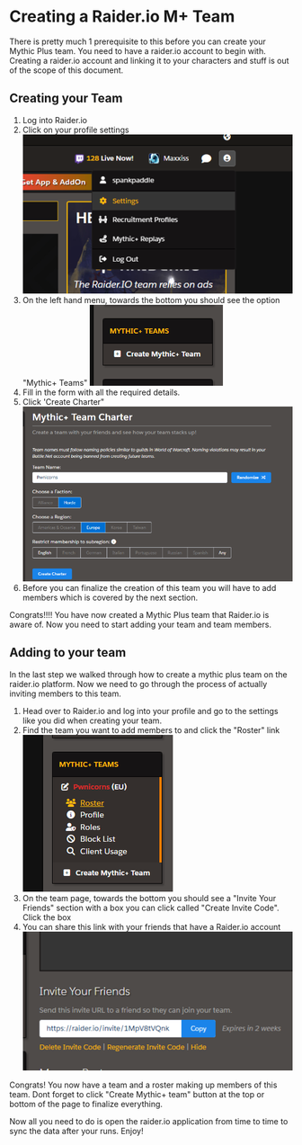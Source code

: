 # Creating a Raider.io M+ Team

There is pretty much 1 prerequisite to this before you can create your Mythic Plus team. You need to have a raider.io account to begin with. Creating a raider.io account and linking it to your characters and stuff is out of the scope of this document.

## Creating your Team

1) Log into Raider.io
2) Click on your profile settings
   ![alt text](./static/img/raiderio-settings.png)
3) On the left hand menu, towards the bottom you should see the option "Mythic+ Teams"
![alt text](./static/img/create-mplus-team.png)
4) Fill in the form with all the required details.
5) Click 'Create Charter"
![alt text](./static/img/mythic-team-charter.png)
6) Before you can finalize the creation of this team you will have to add members which is covered by the next section.

Congrats!!!! You have now created a Mythic Plus team that Raider.io is aware of. Now you need to start adding your team and team members.

## Adding to your team
In the last step we walked through how to create a mythic plus team on the raider.io platform. Now we need to go through the process of actually inviting members to this team.

1) Head over to Raider.io and log into your profile and go to the settings like you did when creating your team.
2) Find the team you want to add members to and click the "Roster" link
![alt text](./static/img/mythic-plus-roster-link.png)
3) On the team page, towards the bottom you should see a "Invite Your Friends" section with a box you can click called "Create Invite Code". Click the box
4) You can share this link with your friends that have a Raider.io account 
![alt text](./static/img/mythic-plus-roster-invite.png)

Congrats! You now have a team and a roster making up members of this team. Dont forget to click "Create Mythic+ team" button at the top or bottom of the page to finalize everything.

Now all you need to do is open the raider.io application from time to time to sync the data after your runs. Enjoy!